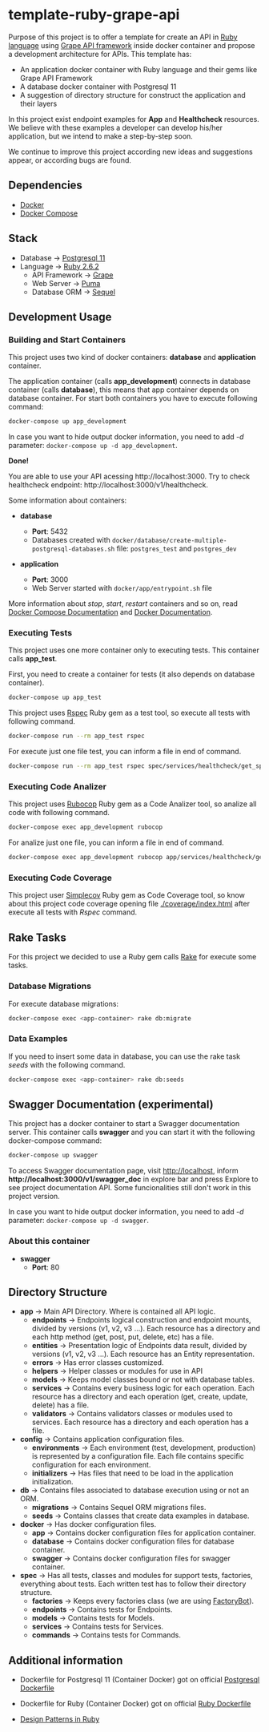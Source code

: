 # template-ruby-grape-api

Purpose of this project is to offer a template for create an API in [Ruby language](https://www.ruby-lang.org) using [Grape API framework](http://www.ruby-grape.org/) inside docker container and propose a development architecture for APIs. This template has:

- An application docker container with Ruby language and their gems like Grape API Framework
- A database docker container with Postgresql 11
- A suggestion of directory structure for construct the application and their layers

In this project exist endpoint examples for **App** and **Healthcheck** resources. We believe with these examples a developer can develop his/her application, but we intend to make a step-by-step soon.

We continue to improve this project according new ideas and suggestions appear, or according bugs are found.

## Dependencies

- [Docker](https://docs.docker.com/install/)
- [Docker Compose](https://docs.docker.com/compose/install/)

## Stack

- Database -> [Postgresql 11](https://www.postgresql.org/)
- Language -> [Ruby 2.6.2](http://ruby-doc.org/core-2.6.2/)
  - API Framework -> [Grape](https://github.com/ruby-grape/grape)
  - Web Server -> [Puma](http://puma.io/)
  - Database ORM -> [Sequel](https://github.com/jeremyevans/sequel)

## Development Usage

### Building and Start Containers

This project uses two kind of docker containers: **database** and **application** container.

The application container (calls **app_development**) connects in database container (calls **database**), this means that app container depends on database container. For start both containers you have to execute following command:

```bash
docker-compose up app_development
```

In case you want to hide output docker information, you need to add *-d* parameter: ```docker-compose up -d app_development```.

**Done!**

You are able to use your API acessing http://localhost:3000. Try to check healthcheck endpoint: http://localhost:3000/v1/healthcheck.

Some information about containers:
- **database**
  - **Port**: 5432
  - Databases created with ```docker/database/create-multiple-postgresql-databases.sh``` file: ```postgres_test``` and ```postgres_dev```

- **application**
  - **Port**: 3000
  - Web Server started with ```docker/app/entrypoint.sh``` file

More information about *stop*, *start*, *restart* containers and so on, read [Docker Compose Documentation](https://docs.docker.com/compose/) and [Docker Documentation](https://docs.docker.com/).

### Executing Tests

This project uses one more container only to executing tests. This container calls **app_test**.

First, you need to create a container for tests (it also depends on database container).

```bash
docker-compose up app_test
```

This project uses [Rspec](https://relishapp.com/rspec/) Ruby gem as a test tool, so execute all tests with following command.

```bash
docker-compose run --rm app_test rspec
```

For execute just one file test, you can inform a file in end of command.

```bash
docker-compose run --rm app_test rspec spec/services/healthcheck/get_spec.rb
```

### Executing Code Analizer

This project uses [Rubocop](https://www.rubocop.org) Ruby gem as a Code Analizer tool, so analize all code with following command.

```bash
docker-compose exec app_development rubocop
```

For analize just one file, you can inform a file in end of command.

```bash
docker-compose exec app_development rubocop app/services/healthcheck/get.rb
```

### Executing Code Coverage

This project user [Simplecov](https://github.com/colszowka/simplecov) Ruby gem as Code Coverage tool, so know about this project code coverage opening file [./coverage/index.html](./coverage/index.html) after execute all tests with *Rspec* command.

## Rake Tasks

For this project we decided to use a Ruby gem calls [Rake](https://github.com/ruby/rake) for execute some tasks.

### Database Migrations

For execute database migrations:

```bash
docker-compose exec <app-container> rake db:migrate
```

### Data Examples

If you need to insert some data in database, you can use the rake task *seeds* with the following command.

```bash
docker-compose exec <app-container> rake db:seeds
```

## Swagger Documentation (experimental)

This project has a docker container to start a Swagger documentation server. This container calls **swagger** and you can start it with the following docker-compose command:

```bash
docker-compose up swagger
```

To access Swagger documentation page, visit [http://localhost](http://localhost), inform **http://localhost:3000/v1/swagger_doc** in explore bar and press Explore to see project documentation API. Some funcionalities still don't work in this project version.

In case you want to hide output docker information, you need to add *-d* parameter: ```docker-compose up -d swagger```.

### About this container

- **swagger**
  - **Port**: 80

## Directory Structure

- **app** -> Main API Directory. Where is contained all API logic.
  - **endpoints** -> Endpoints logical construction and endpoint mounts, divided by versions (v1, v2, v3 ...). Each resource has a directory and each http method (get, post, put, delete, etc) has a file.
  - **entities** -> Presentation logic of Endpoints data result, divided by versions (v1, v2, v3 ...). Each resource has an Entity representation.
  - **errors** -> Has error classes customized.
  - **helpers** -> Helper classes or modules for use in API
  - **models** -> Keeps model classes bound or not with database tables.
  - **services** -> Contains every business logic for each operation. Each resource has a directory and each operation (get, create, update, delete) has a file.
  - **validators** -> Contains validators classes or modules used to services. Each resource has a directory and each operation has a file.
- **config** -> Contains application configuration files.
  - **environments** -> Each environment (test, development, production) is represented by a configuration file. Each file contains specific configuration for each environment.
  - **initializers** -> Has files that need to be load in the application initialization.
- **db** -> Contains files associated to database execution using or not an ORM.
  - **migrations** -> Contains Sequel ORM migrations files.
  - **seeds** -> Contains classes that create data examples in database.
- **docker** -> Has docker configuration files.
  - **app** -> Contains docker configuration files for application container.
  - **database** -> Contains docker configuration files for database container.
  - **swagger** -> Contains docker configuration files for swagger container.
- **spec** -> Has all tests, classes and modules for support tests, factories, everything about tests. Each written test has to follow their directory structure.
  - **factories** -> Keeps every factories class (we are using [FactoryBot](https://github.com/thoughtbot/factory_bot)).
  - **endpoints** -> Contains tests for Endpoints.
  - **models** -> Contains tests for Models.
  - **services** -> Contains tests for Services.
  - **commands** -> Contains tests for Commands.

## Additional information

- Dockerfile for Postgresql 11 (Container Docker) got on official [Postgresql Dockerfile](https://hub.docker.com/_/postgres/)

- Dockerfile for Ruby (Container Docker) got on official [Ruby Dockerfile](https://hub.docker.com/_/ruby/)

- [Design Patterns in Ruby](https://github.com/davidgf/design-patterns-in-ruby)
